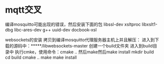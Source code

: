 # mqtt交叉
编译mosquitto可能出现的错误，然后安装下面的包
libssl-dev xsltproc libxslt1-dbg  libc-ares-dev g++ uuid-dev docbook-xsl

websockets的安装
拷贝到编译mosquitto代理服务器主机上并且解压：
进入到下载的源码中：*****/libwebsockets-master
创建一个build文件夹
进入到build目录中
执行cmke，使用命令：cmake ..
然后make然后make install
mkdir build
cd build
cmake ..
make
make install
